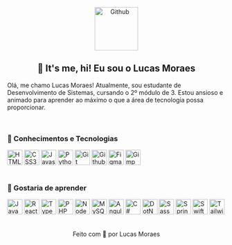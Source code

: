 <div align="center">
  <img src="https://www.piskelapp.com/static/resources/home/features/feature-open-source@2x.gif" width="100" title="Github" />
</div>

<h2 align="center">👋 It's me, hi! Eu sou o Lucas Moraes</h2>

Olá, me chamo Lucas Moraes! Atualmente, sou estudante de Desenvolvimento de Sistemas, cursando o 2º módulo de 3. Estou ansioso e animado para aprender ao máximo o que a área de tecnologia possa proporcionar.

</br>

### 🚀 Conhecimentos e Tecnologias

<div>
  <img src="https://cdn.jsdelivr.net/gh/devicons/devicon/icons/html5/html5-original.svg" width="35" title="HTML5" /> 
  <img src="https://cdn.jsdelivr.net/gh/devicons/devicon/icons/css3/css3-original.svg" width="35" title="CSS3" />
  <img src="https://cdn.jsdelivr.net/gh/devicons/devicon/icons/javascript/javascript-original.svg" width="35" title="Javascript"/>
  <img src="https://cdn.jsdelivr.net/gh/devicons/devicon/icons/python/python-original.svg" width="35" title="Python"/>
  <img src="https://cdn.jsdelivr.net/gh/devicons/devicon/icons/git/git-original.svg" width="35" title="Git"/>
  <img src="https://cdn.jsdelivr.net/gh/devicons/devicon/icons/github/github-original.svg" width="35" title="Github"/>
  <img src="https://cdn.jsdelivr.net/gh/devicons/devicon/icons/figma/figma-original.svg" width="35" title="Figma"/>
  <img src="https://cdn.jsdelivr.net/gh/devicons/devicon/icons/gimp/gimp-original.svg" width="35" title="Gimp"/>
</div>

</br>

### 📖 Gostaria de aprender

<div>
  <img src="https://cdn.jsdelivr.net/gh/devicons/devicon/icons/java/java-original.svg" width="35" title="Java"/>
  <img src="https://cdn.jsdelivr.net/gh/devicons/devicon/icons/react/react-original.svg" width="35" title="React"/>
  <img src="https://cdn.jsdelivr.net/gh/devicons/devicon/icons/typescript/typescript-original.svg" width="35" title="Typescript"/>
  <img src="https://cdn.jsdelivr.net/gh/devicons/devicon/icons/php/php-original.svg" width="35" title="PHP"/>
  <img src="https://cdn.jsdelivr.net/gh/devicons/devicon/icons/nodejs/nodejs-original-wordmark.svg" width="35" title="Node JS"/>
  <img src="https://cdn.jsdelivr.net/gh/devicons/devicon/icons/mysql/mysql-original.svg" width="35" title="MySQL"/>
  <img src="https://cdn.jsdelivr.net/gh/devicons/devicon/icons/angularjs/angularjs-original.svg" width="35" title="Angular"/>
  <img src="https://cdn.jsdelivr.net/gh/devicons/devicon/icons/csharp/csharp-original.svg" width="35" title="C#"/>
  <img src="https://cdn.jsdelivr.net/gh/devicons/devicon/icons/dot-net/dot-net-original.svg" width="35" title="DotNet"/>
  <img src="https://cdn.jsdelivr.net/gh/devicons/devicon/icons/sass/sass-original.svg" width="35" title="Sass"/>
  <img src="https://cdn.jsdelivr.net/gh/devicons/devicon/icons/spring/spring-original.svg" width="35" title="Spring"/>
  <img src="https://cdn.jsdelivr.net/gh/devicons/devicon/icons/swift/swift-original.svg" width="35" title="Swift"/>
  <img src="https://cdn.jsdelivr.net/gh/devicons/devicon/icons/tailwindcss/tailwindcss-original-wordmark.svg" width="35" title="Tailwind CSS"/>
</div>

</br>

<div align="center">
</br>
  <footer>Feito com 🧡 por Lucas Moraes</footer>
</div>
